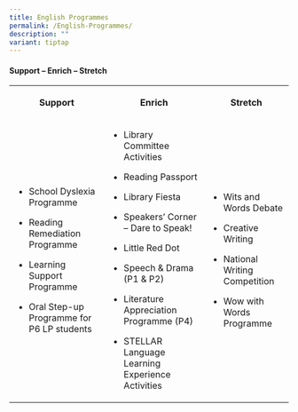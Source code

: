 ```yaml
---
title: English Programmes
permalink: /English-Programmes/
description: ""
variant: tiptap
---
```

<h4>Support – Enrich – Stretch</h4>
<table style="minWidth: 75px">
<colgroup>
<col>
<col>
<col>
</colgroup>
<tbody>
<tr>
<th rowspan="1" colspan="1">
<p>Support</p>
</th>
<th rowspan="1" colspan="1">
<p>Enrich</p>
</th>
<th rowspan="1" colspan="1">
<p>Stretch</p>
</th>
</tr>
<tr>
<td rowspan="1" colspan="1">
<ul data-tight="true" class="tight">
<li>
<p>School Dyslexia Programme</p>
</li>
<li>
<p>Reading Remediation Programme</p>
</li>
<li>
<p>Learning Support Programme</p>
</li>
<li>
<p>Oral Step-up Programme for P6 LP students</p>
</li>
</ul>
</td>
<td rowspan="1" colspan="1">
<ul data-tight="true" class="tight">
<li>
<p>Library Committee Activities</p>
</li>
<li>
<p>Reading Passport</p>
</li>
<li>
<p>Library Fiesta</p>
</li>
<li>
<p>Speakers’ Corner – Dare to Speak!</p>
</li>
<li>
<p>Little Red Dot</p>
</li>
<li>
<p>Speech &amp; Drama (P1 &amp; P2)</p>
</li>
<li>
<p>Literature Appreciation Programme (P4)</p>
</li>
<li>
<p>STELLAR Language Learning Experience Activities</p>
</li>
</ul>
</td>
<td rowspan="1" colspan="1">
<ul data-tight="true" class="tight">
<li>
<p>Wits and Words Debate</p>
</li>
<li>
<p>Creative Writing</p>
</li>
<li>
<p>National Writing Competition</p>
</li>
<li>
<p>Wow with Words Programme</p>
</li>
</ul>
</td>
</tr>
</tbody>
</table>
<p></p>